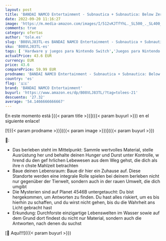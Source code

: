 ```yaml
---
layout: post
title: 'BANDAI NAMCO Entertainment - Subnautica + Subnautica: Below Zero - Nintendo Switch [Importación alemana]'
date: 2022-09-20 11:16:27
image: 'https://m.media-amazon.com/images/I/512vKJTfYhL._SL500_._SL400_.jpg'
comments: true
category: ofertas
author: 'tole.es'
slug: 'B08VLJ83TL-es BANDAI NAMCO Entertainment - Subnautica + Subnautica:...'
sku: 'B08VLJ83TL-es'
tags: [ 'Hardware y juegos para Nintendo Switch','Juegos para Nintendo Switch','Videojuegos','bandai namco entertainment','nintendo','🇪🇸', ]
actualPrice: 43.6 EUR
currency: EUR
price: 43.6
comparePrice: 59.99 EUR
prodname: 'BANDAI NAMCO Entertainment - Subnautica + Subnautica: Below Zero - Nintendo Switch [Importación alemana]'
country: 'es'
flag: '🇪🇸'
brand: 'BANDAI NAMCO Entertainment'
buyurl: 'https://www.amazon.es/dp/B08VLJ83TL/?tag=tolees-21'
descuento: '27.32'
average: '54.1466666666667'
---
```


En este momento está [{{< param title >}}]({{< param buyurl >}}) en el siguiente enlace!

[![{{< param prodname >}}]({{< param image >}})]({{< param buyurl >}})

🔎:

- Das berleben steht im Mittelpunkt: Sammle wertvolles Material, stelle Ausrüstung her und behalte deinen Hunger und Durst unter Kontrolle, w hrend du den gef hrlichen Lebewesen aus dem Weg gehst, die dich als ihre n chste Mahlzeit betrachten
- Baue deinen Lebensraum: Baue dir hier ein Zuhause auf. Diese Standorte werden eine integrale Rolle spielen bei deinem berleben nicht nur gegenüber der Tierwelt, sondern auch in der rauen Umwelt, die dich umgibt
- Die Mysterien sind auf Planet 4546B untergetaucht: Du bist hergekommen, um Antworten zu finden. Du hast alles riskiert, um es bis hierhin zu schaffen, und du wirst nicht gehen, bis du die Wahrheit ans Licht gebracht hast
- Erkundung: Durchforste einzigartige Lebenswelten im Wasser sowie auf dem Grund dort findest du nicht nur Material, sondern auch die Antworten, nach denen du suchst

[🛒 Aquí!!!]({{< param buyurl >}})
